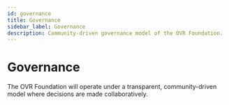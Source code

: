 ```yaml
---
id: governance
title: Governance
sidebar_label: Governance
description: Community-driven governance model of the OVR Foundation.
---
```


# Governance

The OVR Foundation will operate under a transparent, community-driven model where decisions are made collaboratively.
